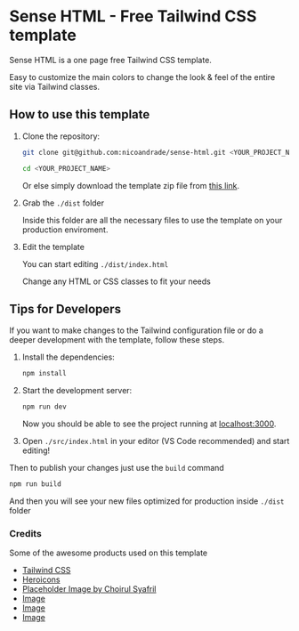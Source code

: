 # Sense HTML - Free Tailwind CSS template

Sense HTML is a one page free Tailwind CSS template.

Easy to customize the main colors to change the look & feel of the entire site via Tailwind classes.

## How to use this template

1. Clone the repository:

    ```bash
    git clone git@github.com:nicoandrade/sense-html.git <YOUR_PROJECT_NAME>

    cd <YOUR_PROJECT_NAME>
    ```

    Or else simply download the template zip file from [this link](https://github.com/nicoandrade/sense-html).

2. Grab the `./dist` folder

    Inside this folder are all the necessary files to use the template on your production enviroment.

3. Edit the template

    You can start editing `./dist/index.html`

    Change any HTML or CSS classes to fit your needs

## Tips for Developers

If you want to make changes to the Tailwind configuration file or do a deeper development with the template, follow these steps.

1. Install the dependencies:

    ```bash
    npm install
    ```

2. Start the development server:

    ```bash
    npm run dev
    ```

    Now you should be able to see the project running at [localhost:3000](http://localhost:3000).

3. Open `./src/index.html` in your editor (VS Code recommended) and start editing!

Then to publish your changes just use the `build` command

```bash
npm run build
```

And then you will see your new files optimized for production inside `./dist` folder

### Credits

Some of the awesome products used on this template

-   [Tailwind CSS](https://tailwindcss.com/)
-   [Heroicons](https://heroicons.com/)
-   [Placeholder Image by Choirul Syafril](https://dribbble.com/shots/14396043-Dashboard-Cloud-Storage)
-   [Image](https://unsplash.com/photos/jTSf1xnsoCs)
-   [Image](https://unsplash.com/photos/iFgRcqHznqg)
-   [Image](https://unsplash.com/photos/mEZ3PoFGs_k)
